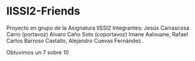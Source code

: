 # IISSI2-Friends
Proyecto en grupo de la Asignatura IISSI2
Integrantes:
Jesús Carrascosa Carro (portavoz)
Alvaro Caño Soto (coportavoz)
Imane Aalouane,
Rafael Carlos Barroso Castallo,
 Alejandro Cuevas Fernández .

Obtuvimos un 7 sobre 10